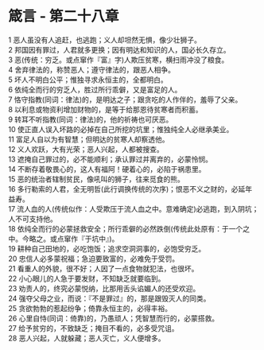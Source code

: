 # 箴言 - 第二十八章
  
 1 恶人虽没有人追赶，也逃跑；义人却坦然无惧，像少壮狮子。  
 2 邦国因有罪过，人君就多更换；因有明达和知识的人，国必长久存立。  
 3 恶(传统：穷乏。或点窜作『富』字)人欺压贫寒，横扫雨冲没了粮食。  
 4 舍弃律法的，称赞恶人；遵守律法的，跟恶人相争。  
 5 坏人不明白公平；惟独寻求永恒主的，全都明白。  
 6 依纯全而行的穷乏人，胜过所行乖僻，又是富足的人。  
 7 恪守指教(同词：律法)的，是明达之子；跟贪吃的人作伴的，羞辱了父亲。  
 8 以利息或物资利增加财物的，是等于给那恩待贫寒者而积蓄。  
 9 转耳不听指教(同词：律法)的，他的祈祷也可厌恶。  
 10 使正直人误入坏路的必掉在自己所挖的坑里；惟独纯全人必继承美业。  
 11 富足人自以为有智慧；但明达的贫寒人却察透他。  
 12 义人欢跃，大有光荣；恶人兴起，人都被搜查。  
 13 遮掩自己罪过的，必不能顺利；承认罪过并离弃的，必蒙怜悯。  
 14 不断存着敬畏心的，这人有福阿！硬着心的，必陷于祸患里。  
 15 恶的统治者辖制贫民，像吼叫的狮子，往来觅食的熊。  
 16 多行勒索的人君，全无明哲(此行调换传统的次序)；恨恶不义之财的，必延年益寿。  
 17 流人血的人(传统似作：人受欺压于流人血之中。意难确定)必逃跑，到入阴坑；人不可支持他。  
 18 依纯全而行的必蒙拯救安全；所行乖僻的必然跌倒(传统此处原有：于一个之中。今略之。或点窜作『于坑中』)。  
 19 耕种自己田地的，必吃饱饭；追求空洞洞事的，必饱受穷乏。  
 20 忠信人必多蒙祝福；急迫要致富的，必难免于受罚。  
 21 看重人的外貌，很不好；人因了一点食物就犯法，也很坏。  
 22 小心眼儿的人急于要发财，不知缺乏就要临到。  
 23 劝责人的，终究必蒙悦纳，比那用舌头谄媚人的还受欢迎。  
 24 强夺父母之业，而说：『不是罪过』的，那是跟毁灭人的同类。  
 25 贪欲勃勃的惹起纷争；倚靠永恒主的，必得丰裕。  
 26 心里自恃(同词：倚靠)的，乃愚顽人；凭智慧而行的，必蒙搭救。  
 27 给予贫穷的，不致缺乏；掩目不看的，必多受咒诅。  
 28 恶人兴起，人就躲藏；恶人灭亡，义人便增多。